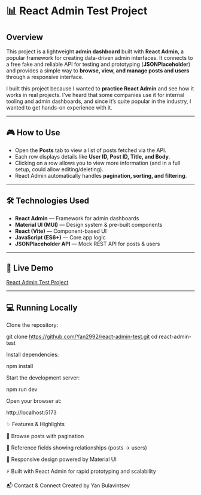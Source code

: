 # 📊 React Admin Test Project  

## Overview  
This project is a lightweight **admin dashboard** built with **React Admin**, a popular framework for creating data-driven admin interfaces. It connects to a free fake and reliable API for testing and prototyping (**JSONPlaceholder**) and provides a simple way to **browse, view, and manage posts and users** through a responsive interface.  

I built this project because I wanted to **practice React Admin** and see how it works in real projects. I’ve heard that some companies use it for internal tooling and admin dashboards, and since it’s quite popular in the industry, I wanted to get hands-on experience with it.  

---

## 🎮 How to Use  
- Open the **Posts** tab to view a list of posts fetched via the API.  
- Each row displays details like **User ID, Post ID, Title, and Body**.  
- Clicking on a row allows you to view more information (and in a full setup, could allow editing/deleting).  
- React Admin automatically handles **pagination, sorting, and filtering**.  

---

## 🛠️ Technologies Used  
- **React Admin** — Framework for admin dashboards  
- **Material UI (MUI)** — Design system & pre-built components  
- **React (Vite)** — Component-based UI  
- **JavaScript (ES6+)** — Core app logic  
- **JSONPlaceholder API** — Mock REST API for posts & users  

---

## 🚀 Live Demo  
[React Admin Test Project](https://my-react-admin-test.netlify.app/#/posts)  

---

## 💻 Running Locally  

Clone the repository:  

git clone https://github.com/Yan2992/react-admin-test.git
cd react-admin-test

Install dependencies:

npm install


Start the development server:

npm run dev


Open your browser at:

http://localhost:5173

✨ Features & Highlights

📂 Browse posts with pagination

🔗 Reference fields showing relationships (posts → users)

🎨 Responsive design powered by Material UI

⚡ Built with React Admin for rapid prototyping and scalability

📬 Contact & Connect
Created by Yan Bulavintsev